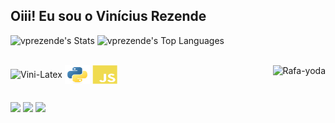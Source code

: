 ## Oiii! Eu sou o Vinícius Rezende

  ![vprezende's Stats](https://github-readme-stats.vercel.app/api?username=vprezende&theme=dracula&show_icons=true&hide_border=false&count_private=true)
  ![vprezende's Top Languages](https://github-readme-stats.vercel.app/api/top-langs/?username=vprezende&theme=dracula&show_icons=true&hide_border=false&layout=compact)
<div style="display: inline_block"><br>
  <img align="center" alt="Vini-Latex" height="30" width="40" src="https://img.shields.io/badge/LaTeX-%23333.svg">
    <img align="center" alt="Vini-Python" height="30" width="40" src="https://raw.githubusercontent.com/devicons/devicon/master/icons/python/python-original.svg">
  <img align="center" alt="Vini-Js" height="30" width="40" src="https://raw.githubusercontent.com/devicons/devicon/master/icons/javascript/javascript-plain.svg">
  <img align="right" alt="Rafa-yoda" src="https://cdn.discordapp.com/attachments/795358919417397249/825430589581688872/hi.gif">
</div>
  
##
 
<div>
  <a href="http://lattes.cnpq.br/3090486923351339" target="_blank"><img src="https://img.shields.io/badge/lattes-004AAD?style=for-the-badge&logoColor=white" target="_blank"></a> 
  <a href ="mailto:vinicius.rezende@gsuite.iff.edu.br"><img src="https://img.shields.io/badge/-Gmail-%23333?style=for-the-badge&logo=gmail&logoColor=white" target="_blank"></a>
  <a href="https://www.linkedin.com/in/vprezende" target="_blank"><img src="https://img.shields.io/badge/-LinkedIn-%230077B5?style=for-the-badge&logo=linkedin&logoColor=white" target="_blank"></a> 
</div>

